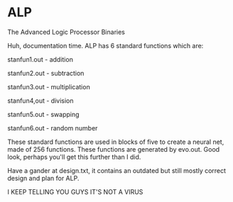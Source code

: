 # ALP
The Advanced Logic Processor Binaries

Huh, documentation time. ALP has 6 standard functions which are:

stanfun1.out - addition

stanfun2.out - subtraction

stanfun3.out - multiplication

stanfun4,out - division

stanfun5.out - swapping

stanfun6.out - random number

These standard functions are used in blocks of five to create a neural net, made of 256 functions. These functions are generated by evo.out. Good look, perhaps you'll get this further than I did.

Have a gander at design.txt, it contains an outdated but still mostly correct design and plan for ALP.

I KEEP TELLING YOU GUYS IT'S NOT A VIRUS
